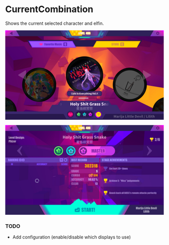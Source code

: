 # CurrentCombination

Shows the current selected character and elfin.

![Song select](Media/SongSelect.jpg)

![alt text](Media/SongMenu.jpg)

### TODO
* Add configuration (enable/disable which displays to use)